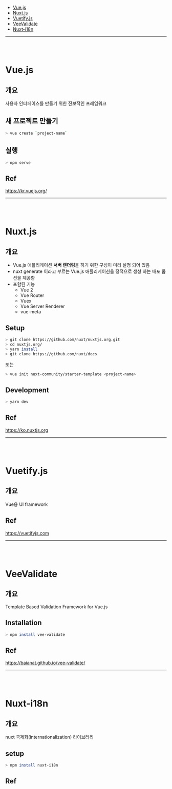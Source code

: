 * [Vue.js](#Vue.js)
* [Nuxt.js](#Nuxt.js)
* [Vuetify.js](#Vuetify.js)
* [VeeValidate](#VeeValidate)
* [Nuxt-i18n](#Nuxt-i18n)

---
<br/>
<br/>


# Vue.js
## 개요
사용자 인터페이스를 만들기 위한 진보적인 프레임워크

## 새 프로젝트 만들기
```sh
> vue create `project-name`
```

## 실행 
```sh
> npm serve
```

## Ref
https://kr.vuejs.org/

---
<br/>
<br/>


# Nuxt.js
## 개요
* Vue.js 애플리케이션 **서버 렌더링**을 하기 위한 구성이 미리 설정 되어 있음
* nuxt generate 이라고 부르는 Vue.js 애플리케이션을 정적으로 생성 하는 배포 옵션을 제공함
* 포함된 기능
  * Vue 2
  * Vue Router
  * Vuex
  * Vue Server Renderer
  * vue-meta

## Setup
```sh
> git clone https://github.com/nuxt/nuxtjs.org.git
> cd nuxtjs.org/
> yarn install
> git clone https://github.com/nuxt/docs
```
또는
```sh
> vue init nuxt-community/starter-template <project-name>
```

## Development
```sh 
> yarn dev
```

## Ref
https://ko.nuxtjs.org

---
<br/>
<br/>



# Vuetify.js
## 개요
Vue용 UI framework

## Ref
https://vuetifyjs.com

---
<br/>
<br/>


# VeeValidate
## 개요
Template Based Validation Framework for Vue.js

## Installation
```sh
> npm install vee-validate
```

## Ref
https://baianat.github.io/vee-validate/

---
<br/>
<br/>

# Nuxt-i18n
## 개요
nuxt 국제화(internationalization) 라이브러리
## setup
```sh
> npm install nuxt-i18n
```

## Ref